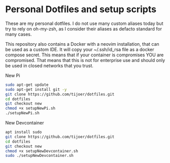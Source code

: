 # Personal Dotfiles and setup scripts

These are my personal dotfiles. I do not use many custom aliases today but try to rely on oh-my-zsh, as I consider their aliases as defacto standard for many cases.

This repository also contains a Docker with a neovim installation, that can be used as a custom IDE. It will copy your ~/.ssh/id_rsa file as a docker compose secret. This means that if your container is compromises YOU are compromised. That means that this is not for enterprise use and should only be used in closed networks that you trust.

New Pi
```bash
sudo apt-get update
sudo apt-get install git -y
git clone https://github.com/tijoer/dotfiles.git
cd dotfiles
git checkout new
chmod +x setupNewPi.sh
./setupNewPi.sh
```

New Devcontainer
```bash
apt install sudo
git clone https://github.com/tijoer/dotfiles.git
cd dotfiles
git checkout new
chmod +x setupNewDevcontainer.sh 
sudo ./setupNewDevcontainer.sh
```


